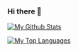 ### Hi there 👋

<!--
**nerdynerd09/nerdynerd09** is a ✨ _special_ ✨ repository because its `README.md` (this file) appears on your GitHub profile.

Here are some ideas to get you started:

- 🔭 I’m currently working on ...
- 🌱 I’m currently learning ...
- 👯 I’m looking to collaborate on ...
- 🤔 I’m looking for help with ...
- 💬 Ask me about ...
- 📫 How to reach me: ...
- 😄 Pronouns: ...
- ⚡ Fun fact: ...
-->

<a href="https://github.com/AlexR1712/"><img align="center" title="My Github Stats" alt="My Github Stats" src="https://github-readme-stats.vercel.app/api?username=AlexR1712&count_private=true&hide=issues&show_icons=true&theme=chartreuse-dark" /></a>

<a href="https://github.com/AlexR1712/"><img align="center" title="My Top Languages" alt="My Top Languages" src="https://github-readme-stats.vercel.app/api/top-langs/?username=AlexR1712&hide=jupyter%20notebook&layout=compact&theme=chartreuse-dark" /></a>

